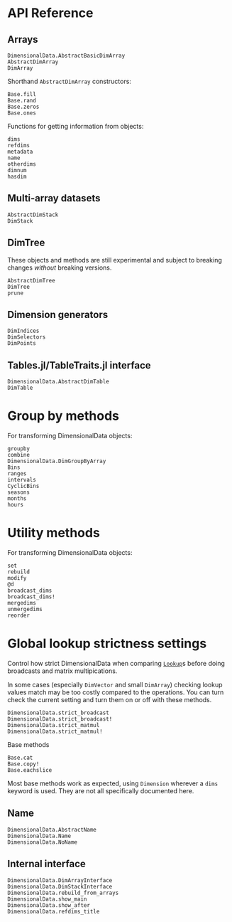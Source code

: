 
# API Reference

## Arrays

```@docs
DimensionalData.AbstractBasicDimArray
AbstractDimArray
DimArray
```

Shorthand `AbstractDimArray` constructors:

```@docs
Base.fill
Base.rand
Base.zeros
Base.ones
```

Functions for getting information from objects:

```@docs
dims
refdims
metadata
name
otherdims
dimnum
hasdim
```

## Multi-array datasets

```@docs
AbstractDimStack
DimStack
```

## DimTree 

These objects and methods are still experimental and
subject to breaking changes _without_ breaking versions.

```@docs
AbstractDimTree
DimTree
prune
```

## Dimension generators

```@docs
DimIndices
DimSelectors
DimPoints
```

## Tables.jl/TableTraits.jl interface

```@docs
DimensionalData.AbstractDimTable
DimTable
```

# Group by methods

For transforming DimensionalData objects:

```@docs
groupby
combine
DimensionalData.DimGroupByArray
Bins
ranges
intervals
CyclicBins
seasons
months
hours
```

# Utility methods

For transforming DimensionalData objects:

```@docs
set
rebuild
modify
@d
broadcast_dims
broadcast_dims!
mergedims
unmergedims
reorder
```

# Global lookup strictness settings

Control how strict DimensionalData when comparing [`Lookup`](@ref)s
before doing broadcasts and matrix multipications.

In some cases (especially `DimVector` and small `DimArray`) checking 
lookup values match may be too costly compared to the operations.
You can turn check the current setting and turn them on or off with these
methods.

```@docs
DimensionalData.strict_broadcast
DimensionalData.strict_broadcast!
DimensionalData.strict_matmul
DimensionalData.strict_matmul!
```

Base methods

```@docs
Base.cat
Base.copy!
Base.eachslice
```

Most base methods work as expected, using `Dimension` wherever a `dims`
keyword is used. They are not all specifically documented here.

## Name

```@docs
DimensionalData.AbstractName
DimensionalData.Name
DimensionalData.NoName
```

## Internal interface

```@docs
DimensionalData.DimArrayInterface
DimensionalData.DimStackInterface
DimensionalData.rebuild_from_arrays
DimensionalData.show_main
DimensionalData.show_after
DimensionalData.refdims_title
```
